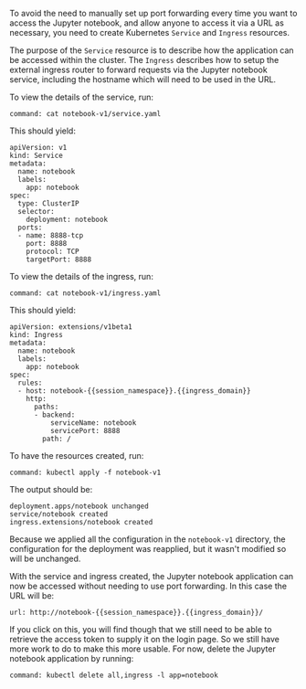 To avoid the need to manually set up port forwarding every time you want to access the Jupyter notebook, and allow anyone to access it via a URL as necessary, you need to create Kubernetes ``Service`` and ``Ingress`` resources.

The purpose of the ``Service`` resource is to describe how the application can be accessed within the cluster. The ``Ingress`` describes how to setup the external ingress router to forward requests via the Jupyter notebook service, including the hostname which will need to be used in the URL.

To view the details of the service, run:

```terminal:execute
command: cat notebook-v1/service.yaml
```

This should yield:

```
apiVersion: v1
kind: Service
metadata:
  name: notebook
  labels:
    app: notebook
spec:
  type: ClusterIP
  selector:
    deployment: notebook
  ports:
  - name: 8888-tcp
    port: 8888
    protocol: TCP
    targetPort: 8888
```

To view the details of the ingress, run:

```terminal:execute
command: cat notebook-v1/ingress.yaml
```

This should yield:

```
apiVersion: extensions/v1beta1
kind: Ingress
metadata:
  name: notebook
  labels:
    app: notebook
spec:
  rules:
  - host: notebook-{{session_namespace}}.{{ingress_domain}}
    http:
      paths:
      - backend:
          serviceName: notebook
          servicePort: 8888
        path: /
```

To have the resources created, run:

```terminal:execute
command: kubectl apply -f notebook-v1
```

The output should be:

```
deployment.apps/notebook unchanged
service/notebook created
ingress.extensions/notebook created
```

Because we applied all the configuration in the ``notebook-v1`` directory, the configuration for the deployment was reapplied, but it wasn't modified so will be unchanged.

With the service and ingress created, the Jupyter notebook application can now be accessed without needing to use port forwarding. In this case the URL will be:

```workshop:open-url
url: http://notebook-{{session_namespace}}.{{ingress_domain}}/
```

If you click on this, you will find though that we still need to be able to retrieve the access token to supply it on the login page. So we still have more work to do to make this more usable. For now, delete the Jupyter notebook application by running:

```terminal:execute
command: kubectl delete all,ingress -l app=notebook
```
